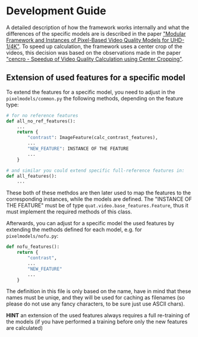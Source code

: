 # Development Guide

A detailed description of how the framework works internally and what the differences of the specific models are is described in the paper ["Modular Framework and Instances of Pixel-Based Video Quality Models for UHD-1/4K"](https://ieeexplore.ieee.org/document/9355144).
To speed up calculation, the framework uses a center crop of the videos, this decision was based on the observations made in the paper ["cencro - Speedup of Video Quality Calculation using Center Cropping"](https://www.researchgate.net/publication/338200687_cencro_--_Speedup_of_Video_Quality_Calculation_using_Center_Cropping).


## Extension of used features for a specific model

To extend the features for a specific model, you need to adjust in the `pixelmodels/common.py` the following methods, depending on the feature type:

```python
# for no reference features
def all_no_ref_features():
    ...
    return {
        "contrast": ImageFeature(calc_contrast_features),
        ...
        "NEW_FEATURE": INSTANCE OF THE FEATURE
        ...
    }

# and similar you could extend specific full-reference features in:
def all_features():
    ...

```


These both of these methdos are then later used to map the features to the corresponding instances, while the 
models are defined.
The "INSTANCE OF THE FEATURE" must be of type `quat.video.base_features.Feature`, thus it must implement the required methods of this class.

Afterwards, you can adjust for a specific model the used features by extending the methods defined for each model, e.g. for `pixelmodels/nofu.py`:

```python
def nofu_features():
    return {
        "contrast",
        ...
        "NEW_FEATURE"
        ...
    }
```

The definition in this file is only based on the name, have in mind that these names must be uniqe, and they will be used for caching as filenames (so please do not use any fancy characters, to be sure just use ASCII chars).

**HINT** an extension of the used features always requires a full re-training of the models (if you have performed a training before only the new features are calculated)

